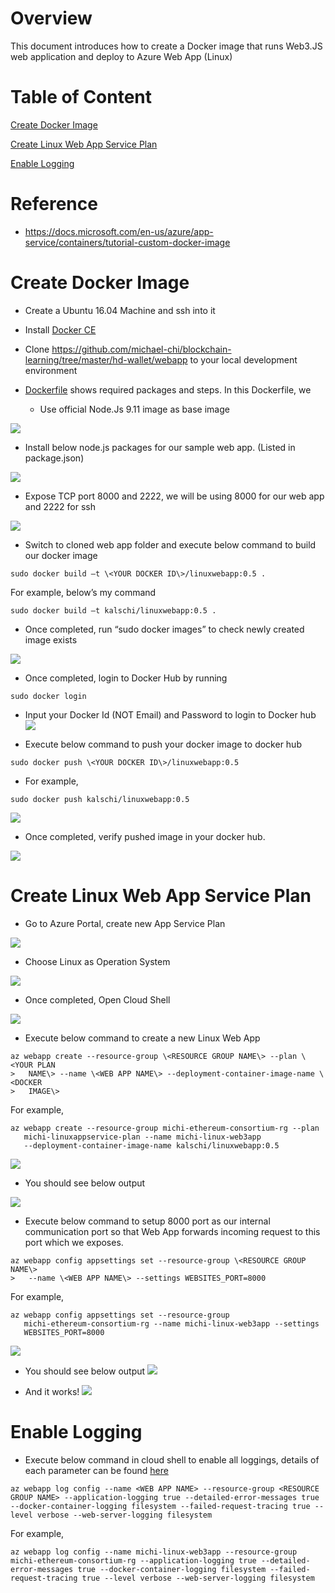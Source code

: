 Overview
========

This document introduces how to create a Docker image that runs Web3.JS web
application and deploy to Azure Web App (Linux)

Table of Content
========
[Create Docker Image](#create-docker-image)

[Create Linux Web App Service Plan](#create-linux-web-app-service-plan)

[Enable Logging](#enable-logging)

Reference
=========

-   <https://docs.microsoft.com/en-us/azure/app-service/containers/tutorial-custom-docker-image>

Create Docker Image
===================

-   Create a Ubuntu 16.04 Machine and ssh into it

-   Install [Docker
    CE](https://www.digitalocean.com/community/tutorials/how-to-install-and-use-docker-on-ubuntu-16-04)

-   Clone
    <https://github.com/michael-chi/blockchain-learning/tree/master/hd-wallet/webapp>
    to your local development environment

-   [Dockerfile](https://github.com/michael-chi/blockchain-learning/blob/master/hd-wallet/webapp/Dockerfile)
    shows required packages and steps. In this Dockerfile, we

    -   Use official Node.Js 9.11 image as base image

![](media/8019a41e9ce571b369ae289d4780551c.png)

-   Install below node.js packages for our sample web app. (Listed in
    package.json)

![](media/a7931000885f395eb33b11f6f9a0c541.png)

-   Expose TCP port 8000 and 2222, we will be using 8000 for our web app and
    2222 for ssh

![](media/e050423e4d96b40cdad837f52ad48131.png)

-   Switch to cloned web app folder and execute below command to build our
    docker image

```
sudo docker build –t \<YOUR DOCKER ID\>/linuxwebapp:0.5 .
```
For example, below’s my command
```
sudo docker build –t kalschi/linuxwebapp:0.5 .
```
-   Once completed, run “sudo docker images” to check newly created image exists

![](media/a5ad9c64eb1ddfe91302d8af9141c789.png)

-   Once completed, login to Docker Hub by running
```
sudo docker login
```
-   Input your Docker Id (NOT Email) and Password to login to Docker hub
![](media/c7ec4db5425737d2bff6e15fe42b6d67.png)

-   Execute below command to push your docker image to docker hub

```
sudo docker push \<YOUR DOCKER ID\>/linuxwebapp:0.5
```
- For example,

```
sudo docker push kalschi/linuxwebapp:0.5
```
![](media/0225be865af2629ca32e23d56913944e.png)

-   Once completed, verify pushed image in your docker hub.

![](media/b9e06a41f5769dcfe2974b8e614323cb.png)

Create Linux Web App Service Plan
=================================

-   Go to Azure Portal, create new App Service Plan

![](media/85e381714f83640b9abdcc1d0faf0cb1.png)

-   Choose Linux as Operation System

![](media/22c07b0a27ff148c802ac67f5667b988.png)

-   Once completed, Open Cloud Shell

![](media/3b0e219226efbf96330976201feea76a.png)

-   Execute below command to create a new Linux Web App

```
az webapp create --resource-group \<RESOURCE GROUP NAME\> --plan \<YOUR PLAN
>   NAME\> --name \<WEB APP NAME\> --deployment-container-image-name \<DOCKER
>   IMAGE\>
```
For example,
```
az webapp create --resource-group michi-ethereum-consortium-rg --plan
   michi-linuxappservice-plan --name michi-linux-web3app
   --deployment-container-image-name kalschi/linuxwebapp:0.5
```
![](media/9b248b90bee7182db0b5175e3ef65877.png)

-   You should see below output

![](media/28f5d36e8329041d4e4043f86adbcd2f.png)

-   Execute below command to setup 8000 port as our internal communication port
    so that Web App forwards incoming request to this port which we exposes.
```
az webapp config appsettings set --resource-group \<RESOURCE GROUP NAME\>
>   --name \<WEB APP NAME\> --settings WEBSITES_PORT=8000
```
For example,
```
az webapp config appsettings set --resource-group
   michi-ethereum-consortium-rg --name michi-linux-web3app --settings
   WEBSITES_PORT=8000
```
![](media/2d545c5aaa093394efa25c05601fc016.png)

-   You should see below output
![](media/1516ee41603492b8d1b2aa1345224d9e.png)

-   And it works!
![](media/e5ede9c77413b31aca859b6184ae6c03.png)

Enable Logging
=================================
-   Execute below command in cloud shell to enable all loggings, details of each parameter can be found [here](https://docs.microsoft.com/en-us/cli/azure/webapp/log?view=azure-cli-latest)
```
az webapp log config --name <WEB APP NAME> --resource-group <RESOURCE GROUP NAME> --application-logging true --detailed-error-messages true --docker-container-logging filesystem --failed-request-tracing true --level verbose --web-server-logging filesystem
```
For example,
```
az webapp log config --name michi-linux-web3app --resource-group michi-ethereum-consortium-rg --application-logging true --detailed-error-messages true --docker-container-logging filesystem --failed-request-tracing true --level verbose --web-server-logging filesystem
```